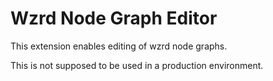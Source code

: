 # Wzrd Node Graph Editor

This extension enables editing of wzrd node graphs.

This is not supposed to be used in a production environment.

